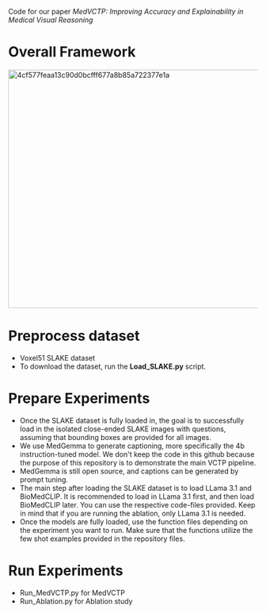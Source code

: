 Code for our paper *MedVCTP: Improving Accuracy and Explainability in Medical Visual Reasoning* 

# **Overall Framework**

<img width="719" height="480" alt="4cf577feaa13c90d0bcfff677a8b85a722377e1a" src="https://github.com/user-attachments/assets/5b6fe8f8-bdfa-4a56-9b3f-d4ae650de71c" />

# **Preprocess dataset**

* Voxel51 SLAKE dataset
* To download the dataset, run the **Load_SLAKE.py** script.

# **Prepare Experiments**

* Once the SLAKE dataset is fully loaded in, the goal is to successfully load in the isolated close-ended SLAKE images with questions, assuming that bounding boxes are provided for all images.
* We use MedGemma to generate captioning, more specifically the 4b instruction-tuned model. We don't keep the code in this github because the purpose of this repository is to demonstrate the main VCTP pipeline.
* MedGemma is still open source, and captions can be generated by prompt tuning.
* The main step after loading the SLAKE dataset is to load LLama 3.1 and BioMedCLIP. It is recommended to load in LLama 3.1 first, and then load BioMedCLIP later. You can use the respective code-files provided. Keep in mind that if you are running the ablation, only LLama 3.1 is needed. 
* Once the models are fully loaded, use the function files depending on the experiment you want to run. Make sure that the functions utilize the few shot examples provided in the repository files. 

# **Run Experiments**

* Run_MedVCTP.py for MedVCTP
* Run_Ablation.py for Ablation study
